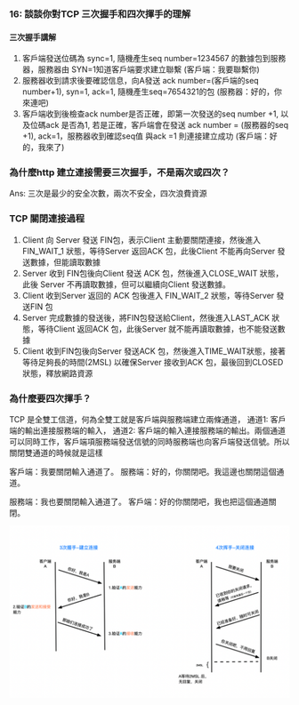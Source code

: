 ### 16: 談談你對TCP 三次握手和四次揮手的理解

#### 三次握手講解

1. 客戶端發送位碼為 sync=1, 隨機產生seq number=1234567 的數據包到服務器，服務器由 SYN=1知道客戶端要求建立聯繫
  (客戶端：我要聯繫你)
2. 服務器收到請求後要確認信息，向A發送 ack number=(客戶端的seq number+1), syn=1, ack=1, 隨機產生seq=7654321的包 
  (服務器：好的，你來連吧)
3. 客戶端收到後檢查ack number是否正確，即第一次發送的seq number +1, 以及位碼ack 是否為1, 若是正確，客戶端會在發送 ack number = (服務器的seq +1), ack=1，服務器收到確認seq值 與ack =1 則連接建立成功 
  (客戶端：好的，我來了)

### 為什麼http 建立連接需要三次握手，不是兩次或四次？
Ans: 三次是最少的安全次數，兩次不安全，四次浪費資源

### TCP 關閉連接過程

1. Client 向 Server 發送 FIN包，表示Client 主動要關閉連接，然後進入FIN_WAIT_1 狀態，等待Server 返回ACK 包，此後Client 不能再向Server 發送數據，但能讀取數據
2. Server 收到 FIN包後向Client 發送 ACK 包，然後進入CLOSE_WAIT 狀態，此後 Server 不再讀取數據，但可以繼續向Client 發送數據。
3. Client 收到Server 返回的 ACK 包後進入 FIN_WAIT_2 狀態，等待Server 發送FIN 包
4. Server 完成數據的發送後，將FIN包發送給Client，然後進入LAST_ACK 狀態，等待Client 返回ACK 包，此後Server 就不能再讀取數據，也不能發送數據
5. Client 收到FIN包後向Server 發送ACK 包，然後進入TIME_WAIT狀態，接著等待足夠長的時間(2MSL) 以確保Server 接收到ACK 包，最後回到CLOSED 狀態，釋放網路資源

### 為什麼要四次揮手？

TCP 是全雙工信道，何為全雙工就是客戶端與服務端建立兩條通道，
通道1: 客戶端的輸出連接服務端的輸入，
通道2: 客戶端的輸入連接服務端的輸出。兩個通道可以同時工作，客戶端項服務端發送信號的同時服務端也向客戶端發送信號。所以關閉雙通道的時候就是這樣

客戶端：我要關閉輸入通道了。
服務端：好的，你關閉吧。我這邊也關閉這個通道。

服務端：我也要關閉輸入通道了。
客戶端：好的你關閉吧，我也把這個通道關閉。


![avatar](./images/05-1.png)
